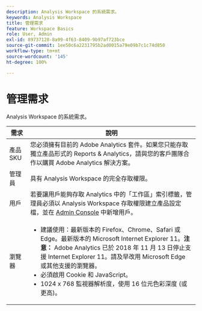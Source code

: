 ```yaml
---
description: Analysis Workspace 的系統需求。
keywords: Analysis Workspace
title: 管理需求
feature: Workspace Basics
role: User, Admin
exl-id: 89737128-8a99-4f63-8409-9b97af723bce
source-git-commit: 1ee50c6a2231795b2ad0015a79e09b7c1c74d850
workflow-type: tm+mt
source-wordcount: '145'
ht-degree: 100%

---
```


# 管理需求

Analysis Workspace 的系統需求。

| 需求 | 說明 |
|--- |--- |
| 產品 SKU | 您必須擁有目前的 Adobe Analytics 套件。如果您只能存取獨立產品形式的 Reports &amp; Analytics，請與您的客戶團隊合作以購買 Adobe Analytics 解決方案。 |
| 管理員 | 具有 Analysis Workspace 的完全存取權限。 |
| 用戶 | 若要讓用戶能夠存取 Analytics 中的「工作區」索引標籤，管理員必須以 Analysis Workspace 存取權限建立產品設定檔，並在 [Admin Console](/help/admin/admin-console/permissions/product-profile.md) 中新增用戶。 |
| 瀏覽器 | <ul><li>建議使用：最新版本的 Firefox、Chrome、Safari 或 Edge。最新版本的 Microsoft Internet Explorer 11。**注意：** Adobe Analytics 已於 2018 年 11 月 13 日停止支援 Internet Explorer 11。請及早改用 Microsoft Edge 或其他支援的瀏覽器。</li><li>必須啟用 Cookie 和 JavaScript。</li><li>1024 x 768 監視器解析度，使用 16 位元色彩深度 (或更高)。</li></ul> |

